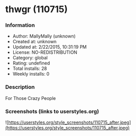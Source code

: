 # thwgr (110715)

### Information
- Author: MallyMally (unknown)
- Created at: unknown
- Updated at: 2/22/2015, 10:31:19 PM
- License: NO-REDISTRIBUTION
- Category: global
- Rating: undefined
- Total installs: 28
- Weekly installs: 0


### Description
For Those Crazy People


### Screenshots (links to userstyles.org)
![https://userstyles.org/style_screenshots/110715_after.jpeg](https://userstyles.org/style_screenshots/110715_after.jpeg)


